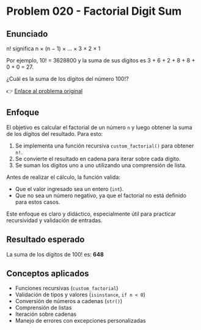 # Problem 020 - Factorial Digit Sum
## Enunciado
n! significa n × (n − 1) × ... × 3 × 2 × 1

Por ejemplo, 10! = 3628800 y la suma de sus dígitos es 3 + 6 + 2 + 8 + 8 + 0 + 0 = 27.

¿Cuál es la suma de los dígitos del número 100!?

👉 [Enlace al problema original](https://projecteuler.net/problem=20)

## Enfoque
El objetivo es calcular el factorial de un número `n` y luego obtener la suma de los dígitos del resultado. Para esto:

1. Se implementa una función recursiva `custom_factorial()` para obtener `n!`.
2. Se convierte el resultado en cadena para iterar sobre cada dígito.
3. Se suman los dígitos uno a uno utilizando una comprensión de lista.

Antes de realizar el cálculo, la función valida:

- Que el valor ingresado sea un entero (`int`).
- Que no sea un número negativo, ya que el factorial no está definido para estos casos.

Este enfoque es claro y didáctico, especialmente útil para practicar recursividad y validación de entradas.

## Resultado esperado
La suma de los dígitos de 100! es: **648**

## Conceptos aplicados
- Funciones recursivas (`custom_factorial`)
- Validación de tipos y valores (`isinstance`, `if n < 0`)
- Conversión de números a cadenas (`str()`)
- Comprensión de listas
- Iteración sobre cadenas
- Manejo de errores con excepciones personalizadas
